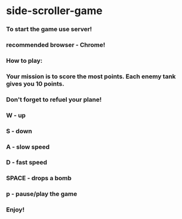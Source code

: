 # side-scroller-game

### To start the game use server!

### recommended browser - Chrome!

### How to play:
### Your mission is to score the most points. Each enemy tank gives you 10 points. 
### Don't forget to refuel your plane!

### W - up
### S - down
### A - slow speed
### D - fast speed
### SPACE - drops a bomb
### p - pause/play the game

### Enjoy!
